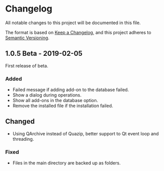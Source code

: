 # Changelog
All notable changes to this project will be documented in this file.

The format is based on [Keep a Changelog](https://keepachangelog.com/en/1.0.0/),
and this project adheres to [Semantic Versioning](https://semver.org/spec/v2.0.0.html).

## 1.0.5 Beta - 2019-02-05
First release of beta.

### Added
- Failed message if adding add-on to the database failed.
- Show a dialog during operations.
- Show all add-ons in the database option.
- Remove the installed file if the installation failed.

## Changed
- Using QArchive instead of Quazip, better support to Qt event loop and threading.

### Fixed
- Files in the main directory are backed up as folders.
